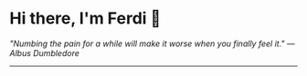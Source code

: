 <h1>Hi there, I'm Ferdi 👋</h1>

<p><em>
  "Numbing the pain for a while will make it worse when you finally feel it." — Albus Dumbledore
</em></p>

---

